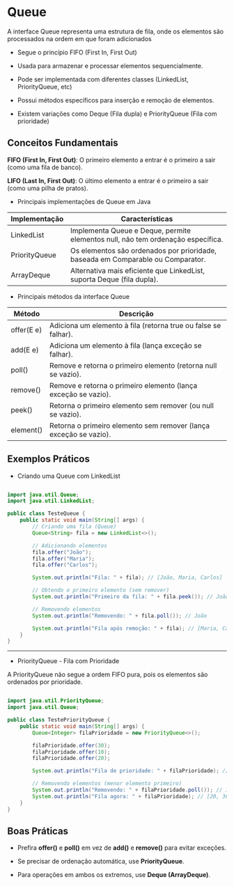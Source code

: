 # Queue

A interface Queue representa uma estrutura de fila, onde os elementos são processados na ordem em que foram adicionados

- Segue o princípio FIFO (First In, First Out)

- Usada para armazenar e processar elementos sequencialmente.

- Pode ser implementada com diferentes classes (LinkedList, PriorityQueue, etc)

- Possui métodos específicos para inserção e remoção de elementos.

- Existem variações como Deque (Fila dupla) e PriorityQueue (Fila com prioridade)

## Conceitos Fundamentais

**FIFO (First In, First Out)**: O primeiro elemento a entrar é o primeiro a sair (como uma fila de banco).

**LIFO (Last In, First Out)**: O último elemento a entrar é o primeiro a sair (como uma pilha de pratos).

- Principais implementações de Queue em Java

| **Implementação** | **Características**                                                             |
|-------------------|---------------------------------------------------------------------------------|
| LinkedList        | Implementa Queue e Deque, permite elementos null, não tem ordenação específica. |
| PriorityQueue     | Os elementos são ordenados por prioridade, baseada em Comparable ou Comparator. |
| ArrayDeque        | Alternativa mais eficiente que LinkedList, suporta Deque (fila dupla).          |

- Principais métodos da interface Queue

| **Método** | **Descrição**                                                     |
|------------|-------------------------------------------------------------------|
| offer(E e) | Adiciona um elemento à fila (retorna true ou false se falhar).    |
| add(E e)   | Adiciona um elemento à fila (lança exceção se falhar).            |
| poll()     | Remove e retorna o primeiro elemento (retorna null se vazio).     |
| remove()   | Remove e retorna o primeiro elemento (lança exceção se vazio).    |
| peek()     | Retorna o primeiro elemento sem remover (ou null se vazio).       |
| element()  | Retorna o primeiro elemento sem remover (lança exceção se vazio). |

## Exemplos Práticos

- Criando uma Queue com LinkedList

``` Java

import java.util.Queue;
import java.util.LinkedList;

public class TesteQueue {
    public static void main(String[] args) {
        // Criando uma fila (Queue)
        Queue<String> fila = new LinkedList<>();

        // Adicionando elementos
        fila.offer("João");
        fila.offer("Maria");
        fila.offer("Carlos");

        System.out.println("Fila: " + fila); // [João, Maria, Carlos]

        // Obtendo o primeiro elemento (sem remover)
        System.out.println("Primeiro da fila: " + fila.peek()); // João

        // Removendo elementos
        System.out.println("Removendo: " + fila.poll()); // João

        System.out.println("Fila após remoção: " + fila); // [Maria, Carlos]
    }
}

```

---

- PriorityQueue - Fila com Prioridade

A PriorityQueue não segue a ordem FIFO pura, pois os elementos são ordenados por prioridade.

``` Java

import java.util.PriorityQueue;
import java.util.Queue;

public class TestePriorityQueue {
    public static void main(String[] args) {
        Queue<Integer> filaPrioridade = new PriorityQueue<>();

        filaPrioridade.offer(30);
        filaPrioridade.offer(10);
        filaPrioridade.offer(20);

        System.out.println("Fila de prioridade: " + filaPrioridade); // A ordem de exibição pode variar!

        // Removendo elementos (menor elemento primeiro)
        System.out.println("Removendo: " + filaPrioridade.poll()); // 10
        System.out.println("Fila agora: " + filaPrioridade); // [20, 30]
    }
}

```

## Boas Práticas

- Prefira **offer()** e **poll()** em vez de **add()** e **remove()** para evitar exceções.

- Se precisar de ordenação automática, use **PriorityQueue**.

- Para operações em ambos os extremos, use **Deque (ArrayDeque)**.
